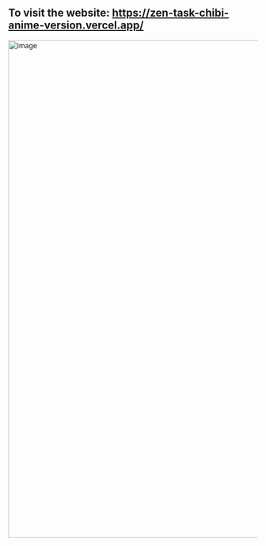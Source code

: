 To visit the website:
https://zen-task-chibi-anime-version.vercel.app/
--

<img width="1706" height="1006" alt="image" src="https://github.com/user-attachments/assets/fe1fff44-c880-4082-80fc-7111cb4fbacc" />
